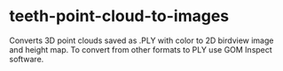 # teeth-point-cloud-to-images
Converts 3D point clouds saved as .PLY with color to 2D birdview image and height map.
To convert from other formats to PLY use GOM Inspect software.